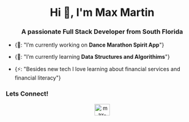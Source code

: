 <h1 align="center">Hi 👋, I'm Max Martin</h1>
<h3 align="center">A passionate Full Stack Developer from South Florida</h3>

- {🔭: "I’m currently working on **Dance Marathon Spirit App**"}

- {🌱: "I’m currently learning **Data Structures and Algorithims**"}

- {⚡: "Besides new tech I love learning about financial services and financial literacy"}

<div align="center">
<h3 align="left">Lets Connect!</h3>
<a href="https://linkedin.com/in/max-martin1" target="blank"><img align="center" src="https://raw.githubusercontent.com/rahuldkjain/github-profile-readme-generator/master/src/images/icons/Social/linked-in-alt.svg" alt="max-martin1" height="30" width="40" /></a>
</div>


